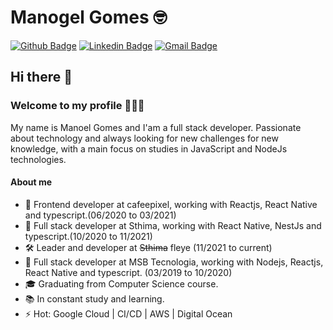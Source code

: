 # Manogel Gomes 🤓

[![Github Badge](https://img.shields.io/badge/-Manogel-000?style=flat-square&logo=Github&logoColor=white&link=https://github.com/manogel)](https://github.com/manogel)
[![Linkedin Badge](https://img.shields.io/badge/-Manogel-blue?style=flat-square&logo=Linkedin&logoColor=white&link=https://www.linkedin.com/in/manogel/)](https://www.linkedin.com/in/manogel/)
[![Gmail Badge](https://img.shields.io/badge/-manoelgomes53@gmail.com-c14438?style=flat-square&logo=Gmail&logoColor=white&link=mailto:manoelgomes53@gmail.com)](mailto:manoelgomes53@gmail.com)

## Hi there 👋
###  Welcome to my profile 👨🏽‍💻

My name is Manoel Gomes and I'am a full stack developer. Passionate about technology and always looking for new challenges for new knowledge, with a main focus on studies in JavaScript and NodeJs technologies.

#### About me

- 🎨  Frontend developer at cafeepixel, working with Reactjs, React Native and typescript.(06/2020 to 03/2021)
- 📱  Full stack developer at Sthima, working with React Native, NestJs and typescript.(10/2020 to 11/2021)
- 🛠  Leader and developer at ~~Sthima~~ fleye (11/2021 to current)
- 🚀  Full stack developer at MSB Tecnologia, working with Nodejs, Reactjs, React Native and typescript. (03/2019 to 10/2020)
- 🎓  Graduating from Computer Science course.
- 📚  In constant study and learning.
- ⚡️  Hot: Google Cloud | CI/CD | AWS | Digital Ocean

